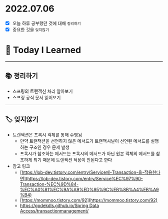 # 2022.07.06

- [x]  오늘 하루 공부했던 것에 대해 `정리하기`
- [x]  중요한 것을 `잊지않기`

# 🚩 Today I Learned

---

## 📚 정리하기

- 스프링의 트랜잭션 처리 알아보기
- 스프링 공식 문서 읽어보기

---

## 🏷 잊지않기

- 트랜잭션은 프록시 객체를 통해 수행됨
    - 만약 트랜잭션을 선언하지 않은 메서드가 트랜잭셔널이 선언된 메서드를 실행하는 구조인 경우 문제 발생
    - 프록시가 참조하는 메서드는 프록시의 메서드가 아닌 원본 객체의 메서드를 참조하게 되기 때문에 트랜잭션 적용이 안된다고 한다
- 참고 링크
    - [https://lob-dev.tistory.com/entry/Service에-Transaction-을-적용한다면](https://lob-dev.tistory.com/entry/Service%EC%97%90-Transaction-%EC%9D%84-%EC%A0%81%EC%9A%A9%ED%95%9C%EB%8B%A4%EB%A9%B4)
    - [https://mommoo.tistory.com/92](https://mommoo.tistory.com/92)
    - [https://godekdls.github.io/Spring Data Access/transactionmanagement/](https://godekdls.github.io/Spring%20Data%20Access/transactionmanagement/)